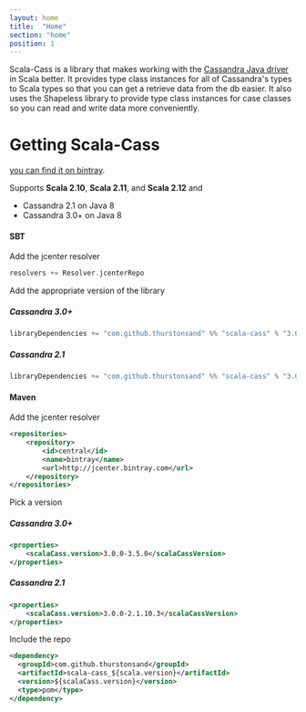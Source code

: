 ```yaml
---
layout: home
title:  "Home"
section: "home"
position: 1
---
```

Scala-Cass is a library that makes working with the [Cassandra Java driver](https://github.com/datastax/java-driver) in 
Scala better. It provides type class instances for all of Cassandra's types to Scala types so that you can get a 
retrieve data from the db easier. It also uses the Shapeless library to provide type class instances for case classes so 
you can read and write data more conveniently.

# Getting Scala-Cass

[you can find it on bintray](https://bintray.com/thurstonsand/maven/scala-cass).

Supports **Scala 2.10**, **Scala 2.11**, and **Scala 2.12** and

* Cassandra 2.1 on Java 8
* Cassandra 3.0+ on Java 8

#### SBT

Add the jcenter resolver

```scala
resolvers += Resolver.jcenterRepo
```

Add the appropriate version of the library

##### Cassandra 3.0+

```scala
libraryDependencies += "com.github.thurstonsand" %% "scala-cass" % "3.0.0-3.5.0"
```

##### Cassandra 2.1

```scala
libraryDependencies += "com.github.thurstonsand" %% "scala-cass" % "3.0.0-2.1.10.3"
```

#### Maven

Add the jcenter resolver

```xml
<repositories>
    <repository>
        <id>central</id>
        <name>bintray</name>
        <url>http://jcenter.bintray.com</url>
    </repository>
</repositories>
```

Pick a version

##### Cassandra 3.0+

```xml
<properties>
    <scalaCass.version>3.0.0-3.5.0</scalaCassVersion>
</properties>
```

##### Cassandra 2.1

```xml
<properties>
    <scalaCass.version>3.0.0-2.1.10.3</scalaCassVersion>
</properties>
```

Include the repo

```xml
<dependency>
  <groupId>com.github.thurstonsand</groupId>
  <artifactId>scala-cass_${scala.version}</artifactId>
  <version>${scalaCass.version}</version>
  <type>pom</type>
</dependency>
```

